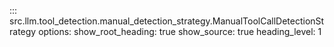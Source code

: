 ::: src.llm.tool_detection.manual_detection_strategy.ManualToolCallDetectionStrategy
    options:
        show_root_heading: true
        show_source: true
        heading_level: 1